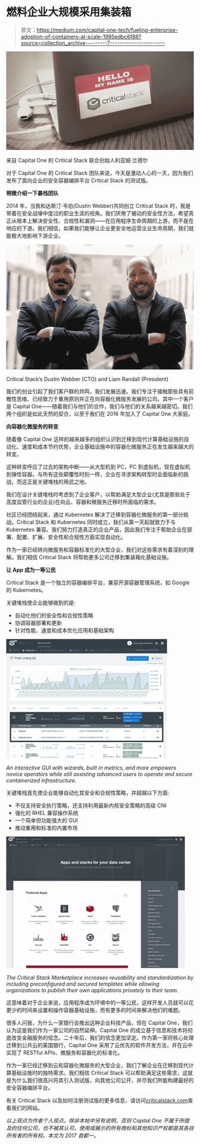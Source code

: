 # 燃料企业大规模采用集装箱

> 原文：<https://medium.com/capital-one-tech/fueling-enterprise-adoption-of-containers-at-scale-1995edbc6f86?source=collection_archive---------7----------------------->

![](img/d15e9dee937128c1a53de7629565bf3d.png)

来自 Capital One 的 Critical Stack 联合创始人利亚姆·兰德尔

对于 Capital One 的 Critical Stack 团队来说，今天是激动人心的一天，因为我们发布了面向企业的安全容器编排平台 Critical Stack 的测试版。

**稍微介绍一下暴栈团队**

2014 年，当我和达斯汀·韦伯(Dustin Webber)共同创立 Critical Stack 时，我是带着在安全战壕中度过的职业生涯的视角。我们厌倦了被动的安全性方法，希望真正从根本上解决安全性、合规性和漏洞——在应用程序生命周期的上游，而不是在响应的下游。我们相信，如果我们能够让企业更安全地运营企业生命周期，我们就能极大地影响下游企业。

![](img/734115c11e3d0e2ca2132bce80ff1947.png)

Critical Stack’s Dustin Webber (CTO) and Liam Randall (President)

我们的创业引起了我们客户群的共鸣，我们发展迅速。我们专注于接触那些具有前瞻性思维、已经致力于重用原则并正在向容器化微服务发展的公司。其中一个客户是 Capital One——随着我们与他们的合作，我们与他们的关系越来越密切。我们两个组织是如此天然的契合，以至于我们在 2016 年加入了 Capital One 大家庭。

**向容器化微服务的转变**

随着像 Capital One 这样的越来越多的组织认识到迁移到现代计算基础设施的自动化、速度和成本节约优势，企业基础设施中的容器化微服务正在发生越来越大的转变。

这种转变呼应了过去的架构中断——从大型机到 PC，PC 到虚拟机，现在虚拟机到弹性容器。与所有这些颠覆性时刻一样，企业在寻求架构转型时会面临新的挑战，而这正是关键堆栈的用武之地。

我们在设计关键堆栈时考虑到了企业客户，以帮助满足大型企业(尤其是那些处于高度监管行业的企业)在向云、容器和微服务迁移时所面临的需求。

社区已经团结起来，通过 Kubernetes 解决了迁移到容器化微服务的第一部分挑战。Critical Stack 和 Kubernetes 同时成立，我们从第一天起就致力于与 Kubernetes 兼容。我们努力打造真正的企业产品，因此我们专注于帮助企业在部署、配置、扩展、安全性和合规性方面实现自动化。

作为一家已经转向微服务和容器标准化的大型企业，我们对这些需求有着深刻的理解。我们相信 Critical Stack 将帮助更多公司迁移到集装箱化基础设施。

**让 App 成为一等公民**

Critical Stack 是一个独立的容器编排平台，兼容开源容器管理系统，如 Google 的 Kubernetes。

关键堆栈使企业能够做到的是:

*   自动化他们的安全性和合规性策略
*   协调容器部署和更新
*   针对性能、速度和成本优化应用和基础架构

![](img/3a7bc29ca3eaa5544f2d02c9e8751cf7.png)

*An interactive GUI with wizards, built in metrics, and more empowers novice operators while still assisting advanced users to operate and secure containerized infrastructure.*

关键堆栈首先使企业能够自动化其安全和合规性策略，并超越以下方面:

*   不仅支持安全执行策略，还支持利用最新内核安全策略的高级 CNI
*   强化的 RHEL 兼容操作系统
*   一个简单但功能强大的 GUI
*   推动重用和标准的内置市场

![](img/a274ce54e949d4b8cc8c7765a9b8b0ee.png)

*The Critical Stack Marketplace increases reusability and standardization by including preconfigured and secured templates while allowing organizations to publish their own applications privately to their team.*

这意味着对于企业来说，应用程序成为环境中的一等公民，这样开发人员就可以花更少的时间来设置和操作容器基础设施，而有更多的时间来解决他们的难题。

很多人问我，为什么一家银行会推出这种企业科技产品，但在 Capital One，我们认为这是我们作为一家公司的自然延伸。Capital One 的成立基于信息和技术将彻底改变金融服务的信念。二十年后，我们的信念更加坚定。作为第一家将核心处理迁移到公共云的美国银行，Capital One 采用了云优先的软件开发方法，并在云中实现了 RESTful APIs、微服务和容器化的标准化。

作为一家已经迁移到云和容器化微服务的大型企业，我们了解企业在迁移到现代计算基础设施时的独特需求。我们相信 Critical Stack 可以帮助满足这些需求，这就是为什么我们很高兴将其引入测试版，向其他公司公开，并尽我们所能构建最好的安全容器编排平台。

有关 Critical Stack 以及如何注册测试版的更多信息，请访问[criticalstack.com](https://criticalstack.com/)查看我们的网站。

*以上观点为作者个人观点。除非本帖中另有说明，否则 Capital One 不属于所提及的任何公司，也不被其认可。使用或展示的所有商标和其他知识产权都是其各自所有者的所有权。本文为 2017 首都一。*